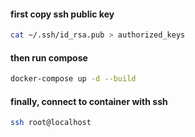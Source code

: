 #### first copy ssh public key
```bash
cat ~/.ssh/id_rsa.pub > authorized_keys
```

#### then run compose
```bash
docker-compose up -d --build
```

#### finally, connect to container with ssh
```bash
ssh root@localhost
```